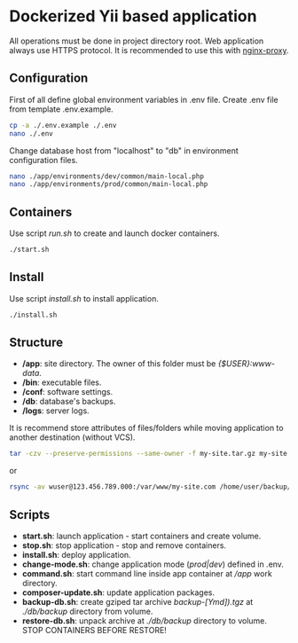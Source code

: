 # Dockerized Yii based application

All operations must be done in project directory root.
Web application always use HTTPS protocol.
It is recommended to use this with [nginx-proxy](https://github.com/evertramos/docker-compose-letsencrypt-nginx-proxy-companion).

## Configuration

First of all define global environment variables in .env file.
Create .env file from template .env.example.

```bash
cp -a ./.env.example ./.env
nano ./.env
```

Change database host from "localhost" to "db" in
environment configuration files.

```bash
nano ./app/environments/dev/common/main-local.php
nano ./app/environments/prod/common/main-local.php
```

## Containers

Use script *run.sh* to create and launch docker containers.

```bash
./start.sh
```

## Install

Use script *install.sh* to install application.

```bash
./install.sh
```

## Structure

- **/app**: site directory. The owner of this folder must be *{$USER}:www-data*.
- **/bin**: executable files.
- **/conf**: software settings.
- **/db**: database\'s backups.
- **/logs**: server logs.

It is recommend store attributes of files/folders
while moving application to another destination (without VCS).

```bash
tar -czv --preserve-permissions --same-owner -f my-site.tar.gz my-site.com/
```

or

```bash
rsync -av wuser@123.456.789.000:/var/www/my-site.com /home/user/backup/
```

## Scripts

- **start.sh**: launch application - start containers and create volume.
- **stop.sh**: stop application - stop and remove containers.
- **install.sh**: deploy application.
- **change-mode.sh**: change application mode (*prod|dev*) defined in .env.
- **command.sh**: start command line inside app container at */app* work directory.
- **composer-update.sh**: update application packages.
- **backup-db.sh**: create gziped tar archive *backup-\[Ymd\]).tgz* at *./db/backup* directory from volume.
- **restore-db.sh**: unpack archive at *./db/backup* directory to volume.
STOP CONTAINERS BEFORE RESTORE!
